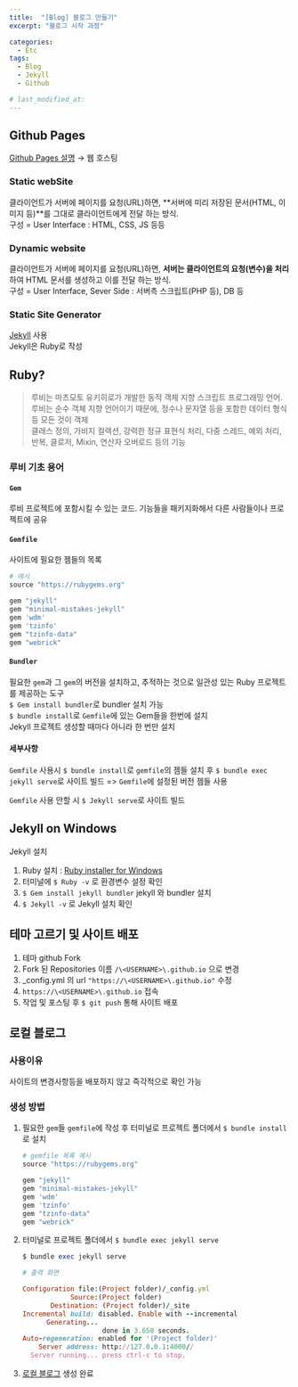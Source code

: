 ```yaml
---
title:  "[Blog] 블로그 만들기"
excerpt: "블로그 시작 과정"

categories:
  - Etc
tags:
  - Blog
  - Jekyll
  - Github

# last_modified_at: 
---
```


## Github Pages

[Github Pages 설명](https://pages.github.com/) → 웹 호스팅

### Static webSite

클라이언트가 서버에 페이지를 요청(URL)하면, **서버에 미리 저장된 문서(HTML, 이미지 등)**를 그대로 클라이언트에게 전달 하는 방식.  
구성 = User Interface : HTML, CSS, JS 등등

### Dynamic website

클라이언트가 서버에 페이지를 요청(URL)하면, **서버는 클라이언트의 요청(변수)을 처리**하여 HTML 문서를 생성하고 이를 전달 하는 방식.  
구성 = User Interface, Sever Side : 서버측 스크립트(PHP 등), DB 등

### Static Site Generator

[Jekyll](https://jekyllrb-ko.github.io/) 사용  
Jekyll은 Ruby로 작성

## Ruby?

>루비는 마츠모토 유키히로가 개발한 동적 객체 지향 스크립트 프로그래밍 언어. 루비는 순수 객체 지향 언어이기 때문에, 정수나 문자열 등을 포함한 데이터 형식 등 모든 것이 객체  
>클래스 정의, 가비지 컬렉션, 강력한 정규 표현식 처리, 다중 스레드, 예외 처리, 반복, 클로저, Mixin, 연산자 오버로드 등의 기능

### 루비 기초 용어

#### `Gem`

루비 프로젝트에 포함시킬 수 있는 코드. 기능들을 패키지화해서 다른 사람들이나 프로젝트에 공유

#### `Gemfile`

사이트에 필요한 젬들의 목록

```ruby
# 예시
source "https://rubygems.org"

gem "jekyll"
gem "minimal-mistakes-jekyll"
gem 'wdm'
gem 'tzinfo'
gem "tzinfo-data"
gem "webrick"
```

#### `Bundler`

필요한 `gem`과 그 `gem`의 버전을 설치하고, 추적하는 것으로 일관성 있는 Ruby 프로젝트를 제공하는 도구  
`$ Gem install bundler`로 bundler 설치 가능  
`$ bundle install`로 `Gemfile`에 있는 Gem들을 한번에 설치  
Jekyll 프로젝트 생성할 때마다 아니라 한 번만 설치

#### 세부사항

`Gemfile` 사용시 `$ bundle install`로 `gemfile`의 젬들 설치 후 `$ bundle exec jekyll serve`로 사이트 빌드 => `Gemfile`에 설정된 버전 젬들 사용

`Gemfile` 사용 안할 시 `$ Jekyll serve`로 사이트 빌드

## Jekyll on Windows

Jekyll 설치

1. Ruby 설치 : [Ruby installer for Windows](https://rubyinstaller.org/downloads/)
2. 터미널에 `$ Ruby -v` 로 환경변수 설정 확인
3. `$ Gem install jekyll bundler` jekyll 와 bundler 설치
4. `$ Jekyll -v` 로 Jekyll 설치 확인

## 테마 고르기 및 사이트 배포

1. 테마 github Fork
2. Fork 된 Repositories 이름 `/\<USERNAME>\.github.io` 으로 변경
3. _config.yml 의 url `"https://\<USERNAME>\.github.io"` 수정
4. `https://\<USERNAME>\.github.io` 접속
5. 작업 및 포스팅 후 `$ git push` 통해 사이트 배포

## 로컬 블로그

### 사용이유
  
사이트의 변경사항등을 배포하지 않고 즉각적으로 확인 가능

### 생성 방법

1. 필요한  `gem`들 `gemfile`에 작성 후 터미널로 프로젝트 폴더에서 `$ bundle install`로 설치

    ```ruby
    # gemfile 목록 예시
    source "https://rubygems.org"

    gem "jekyll"
    gem "minimal-mistakes-jekyll"
    gem 'wdm'
    gem 'tzinfo'
    gem "tzinfo-data"
    gem "webrick"
    ```

2. 터미널로 프로젝트 폴더에서 `$ bundle exec jekyll serve`

    ```ruby
    $ bundle exec jekyll serve

    # 출력 화면
    
    Configuration file:(Project folder)/_config.yml
                Source:(Project folder)
           Destination: (Project folder)/_site
    Incremental build: disabled. Enable with --incremental
          Generating...
                        done in 3.658 seconds.
    Auto-regeneration: enabled for '(Project folder)'
        Server address: http://127.0.0.1:4000//
      Server running... press ctrl-c to stop.
    ```

3. [로컬 블로그](http://localhost:4000/) 생성 완료
